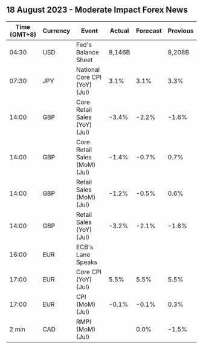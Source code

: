 ## 18 August 2023 - Moderate Impact Forex News

| Time (GMT+8) | Currency | Event | Actual | Forecast | Previous |
|------|----------|-------|--------|----------|----------|
| 04:30 | USD | Fed's Balance Sheet | 8,146B |  | 8,208B |
| 07:30 | JPY | National Core CPI (YoY) (Jul) | 3.1% | 3.1% | 3.3% |
| 14:00 | GBP | Core Retail Sales (YoY) (Jul) | -3.4% | -2.2% | -1.6% |
| 14:00 | GBP | Core Retail Sales (MoM) (Jul) | -1.4% | -0.7% | 0.7% |
| 14:00 | GBP | Retail Sales (MoM) (Jul) | -1.2% | -0.5% | 0.6% |
| 14:00 | GBP | Retail Sales (YoY) (Jul) | -3.2% | -2.1% | -1.6% |
| 16:00 | EUR | ECB's Lane Speaks |  |  |  |
| 17:00 | EUR | Core CPI (YoY) (Jul) | 5.5% | 5.5% | 5.5% |
| 17:00 | EUR | CPI (MoM) (Jul) | -0.1% | -0.1% | 0.3% |
| 2 min | CAD | RMPI (MoM) (Jul) |  | 0.0% | -1.5% |
